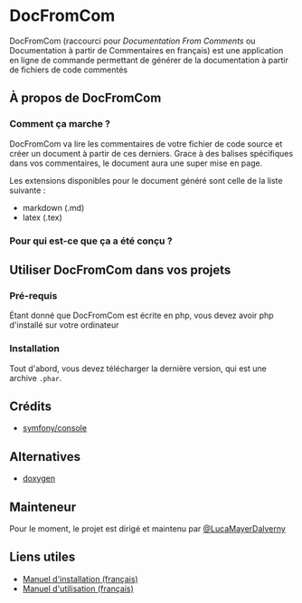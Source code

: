 # DocFromCom

DocFromCom (raccourci pour *Documentation From Comments* ou Documentation à partir de Commentaires en français) est une application en ligne de commande permettant de générer de la documentation à partir de fichiers de code commentés

## À propos de DocFromCom

### Comment ça marche ?

DocFromCom va lire les commentaires de votre fichier de code source et créer un document à partir de ces derniers. Grace à des balises spécifiques dans vos commentaires, le document aura une super mise en page.  

Les extensions disponibles pour le document généré sont celle de la liste suivante : 

+ markdown (.md)
+ latex (.tex)

### Pour qui est-ce que ça a été conçu ?

## Utiliser DocFromCom dans vos projets

### Pré-requis

Étant donné que DocFromCom est écrite en php, vous devez avoir php d'installé sur votre ordinateur

### Installation

Tout d'abord, vous devez télécharger la dernière version, qui est une archive `.phar`.

## Crédits

+ [symfony/console](https://github.com/symfony/console)

## Alternatives

+ [doxygen](https://github.com/doxygen/doxygen)

## Mainteneur

Pour le moment, le projet est dirigé et maintenu par [@LucaMayerDalverny](https://github.com/LucaMayerDalverny)

## Liens utiles

+ [Manuel d'installation (français)](https://github.com/LucaMayerDalverny/DocFromCom/blob/master/INSTALLATION_MANUAL_FR.md)
+ [Manuel d'utilisation (français)](https://github.com/LucaMayerDalverny/DocFromCom/blob/master/USER_MANUAL_FR.md)